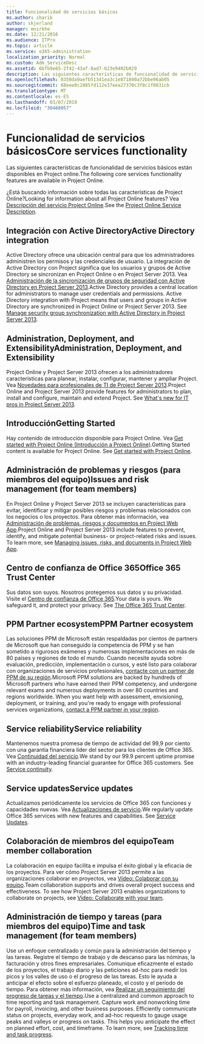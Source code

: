 ```yaml
---
title: Funcionalidad de servicios básicos
ms.author: sharik
author: skjerland
manager: mnirkhe
ms.date: 12/21/2016
ms.audience: ITPro
ms.topic: article
ms.service: o365-administration
localization_priority: Normal
ms.custom: Adm_ServiceDesc
ms.assetid: 6bfb9e65-2f42-43af-8ad7-623e9402b029
description: Las siguientes características de funcionalidad de servicios básicos están disponibles en Project online.
ms.openlocfilehash: 0350da9aefb51341ea3c1e871840a72bbe96ab05
ms.sourcegitcommit: 68eee0c2885fd112e37eea27370c3f8c1f0831cb
ms.translationtype: MT
ms.contentlocale: es-ES
ms.lasthandoff: 03/07/2019
ms.locfileid: "30468057"
---
```

# <a name="core-services-functionality"></a><span data-ttu-id="18bd4-103">Funcionalidad de servicios básicos</span><span class="sxs-lookup"><span data-stu-id="18bd4-103">Core services functionality</span></span>

<span data-ttu-id="18bd4-104">Las siguientes características de funcionalidad de servicios básicos están disponibles en Project online.</span><span class="sxs-lookup"><span data-stu-id="18bd4-104">The following core services functionality features are available in Project Online.</span></span>
  
<span data-ttu-id="18bd4-105">¿Está buscando información sobre todas las características de Project Online?</span><span class="sxs-lookup"><span data-stu-id="18bd4-105">Looking for information about all Project Online features?</span></span> <span data-ttu-id="18bd4-106">Vea [Descripción del servicio Project Online](project-online-service-description.md).</span><span class="sxs-lookup"><span data-stu-id="18bd4-106">See the [Project Online Service Description](project-online-service-description.md).</span></span>
  
## <a name="active-directory-integration"></a><span data-ttu-id="18bd4-107">Integración con Active Directory</span><span class="sxs-lookup"><span data-stu-id="18bd4-107">Active Directory integration</span></span>
<span data-ttu-id="18bd4-108"><a name="bkmk_AD_Integration"> </a></span><span class="sxs-lookup"><span data-stu-id="18bd4-108"></span></span>

<span data-ttu-id="18bd4-p102">Active Directory ofrece una ubicación central para que los administradores administren los permisos y las credenciales de usuario. La integración de Active Directory con Project significa que los usuarios y grupos de Active Directory se sincronizan en Project Online o en Project Server 2013. Vea [Administración de la sincronización de grupos de seguridad con Active Directory en Project Server 2013](https://go.microsoft.com/fwlink/p/?LinkId=402631).</span><span class="sxs-lookup"><span data-stu-id="18bd4-p102">Active Directory provides a central location for administrators to manage user credentials and permissions. Active Directory integration with Project means that users and groups in Active Directory are synchronized in Project Online or Project Server 2013. See [Manage security group synchronization with Active Directory in Project Server 2013](https://go.microsoft.com/fwlink/p/?LinkId=402631).</span></span>
  
## <a name="administration-deployment-and-extensibility"></a><span data-ttu-id="18bd4-112">Administration, Deployment, and Extensibility</span><span class="sxs-lookup"><span data-stu-id="18bd4-112">Administration, Deployment, and Extensibility</span></span>
<span data-ttu-id="18bd4-113"><a name="bkmk_AdministrationDeploymentExtensibility"> </a></span><span class="sxs-lookup"><span data-stu-id="18bd4-113"></span></span>

<span data-ttu-id="18bd4-p103">Project Online y Project Server 2013 ofrecen a los administradores características para planear, instalar, configurar, mantener y ampliar Project. Vea [Novedades para profesionales de TI de Project Server 2013](https://go.microsoft.com/fwlink/p/?LinkId=272017).</span><span class="sxs-lookup"><span data-stu-id="18bd4-p103">Project Online and Project Server 2013 provide features for administrators to plan, install and configure, maintain and extend Project. See [What's new for IT pros in Project Server 2013](https://go.microsoft.com/fwlink/p/?LinkId=272017).</span></span>
  
## <a name="getting-started"></a><span data-ttu-id="18bd4-116">Introducción</span><span class="sxs-lookup"><span data-stu-id="18bd4-116">Getting Started</span></span>
<span data-ttu-id="18bd4-117"><a name="bkmk_GettingStarted"> </a></span><span class="sxs-lookup"><span data-stu-id="18bd4-117"></span></span>

<span data-ttu-id="18bd4-p104">Hay contenido de introducción disponible para Project Online. Vea [Get started with Project Online (Introducción a Project Online)](https://support.office.com/en-us/article/Get-started-with-Project-Online-E3E5F64F-ADA5-4F9D-A578-130B2D4E5F11?ui=en-US&amp;rs=en-US&amp;ad=US).</span><span class="sxs-lookup"><span data-stu-id="18bd4-p104">Getting Started content is available for Project Online. See [Get started with Project Online](https://support.office.com/en-us/article/Get-started-with-Project-Online-E3E5F64F-ADA5-4F9D-A578-130B2D4E5F11?ui=en-US&amp;rs=en-US&amp;ad=US).</span></span>
  
## <a name="issues-and-risk-management-for-team-members"></a><span data-ttu-id="18bd4-120">Administración de problemas y riesgos (para miembros del equipo)</span><span class="sxs-lookup"><span data-stu-id="18bd4-120">Issues and risk management (for team members)</span></span>
<span data-ttu-id="18bd4-121"><a name="bkmk_IssuesRiskManagement"> </a></span><span class="sxs-lookup"><span data-stu-id="18bd4-121"></span></span>

<span data-ttu-id="18bd4-p105">En Project Online y Project Server 2013 se incluyen características para evitar, identificar y mitigar posibles riesgos y problemas relacionados con los negocios o los proyectos. Para obtener más información, vea [Administración de problemas, riesgos y documentos en Project Web App](https://go.microsoft.com/fwlink/?LinkId=402634).</span><span class="sxs-lookup"><span data-stu-id="18bd4-p105">Project Online and Project Server 2013 include features to prevent, identify, and mitigate potential business- or project-related risks and issues. To learn more, see [Managing issues, risks, and documents in Project Web App](https://go.microsoft.com/fwlink/?LinkId=402634).</span></span>
  
## <a name="office-365-trust-center"></a><span data-ttu-id="18bd4-124">Centro de confianza de Office 365</span><span class="sxs-lookup"><span data-stu-id="18bd4-124">Office 365 Trust Center</span></span>
<span data-ttu-id="18bd4-125"><a name="bkmk_Office365TrustCenter"> </a></span><span class="sxs-lookup"><span data-stu-id="18bd4-125"></span></span>

<span data-ttu-id="18bd4-p106">Sus datos son suyos. Nosotros protegemos sus datos y su privacidad. Visite el [Centro de confianza de Office 365](https://go.microsoft.com/fwlink/?LinkId=402637).</span><span class="sxs-lookup"><span data-stu-id="18bd4-p106">Your data is yours. We safeguard it, and protect your privacy. See [The Office 365 Trust Center](https://go.microsoft.com/fwlink/?LinkId=402637).</span></span>
  
## <a name="ppm-partner-ecosystem"></a><span data-ttu-id="18bd4-129">PPM Partner ecosystem</span><span class="sxs-lookup"><span data-stu-id="18bd4-129">PPM Partner ecosystem</span></span>
<span data-ttu-id="18bd4-130"><a name="bkmk_ProjectPortfolioManagementPartner"> </a></span><span class="sxs-lookup"><span data-stu-id="18bd4-130"></span></span>

<span data-ttu-id="18bd4-p107">Las soluciones PPM de Microsoft están respaldadas por cientos de partners de Microsoft que han conseguido la competencia de PPM y se han sometido a rigurosos exámenes y numerosas implementaciones en más de 80 países y regiones de todo el mundo. Cuando necesite ayuda sobre evaluación, predicción, implementación o cursos, y esté listo para colaborar con organizaciones de servicios profesionales, [contacte con un partner de PPM de su región](https://go.microsoft.com/fwlink/p/?LinkId=272646).</span><span class="sxs-lookup"><span data-stu-id="18bd4-p107">Microsoft PPM solutions are backed by hundreds of Microsoft partners who have earned their PPM competency, and undergone relevant exams and numerous deployments in over 80 countries and regions worldwide. When you want help with assessment, envisioning, deployment, or training, and you're ready to engage with professional services organizations, [contact a PPM partner in your region](https://go.microsoft.com/fwlink/p/?LinkId=272646).</span></span>
  
## <a name="service-reliability"></a><span data-ttu-id="18bd4-133">Service reliability</span><span class="sxs-lookup"><span data-stu-id="18bd4-133">Service reliability</span></span>
<span data-ttu-id="18bd4-134"><a name="bkmk_ServiceReliability"> </a></span><span class="sxs-lookup"><span data-stu-id="18bd4-134"></span></span>

<span data-ttu-id="18bd4-p108">Mantenemos nuestra promesa de tiempo de actividad del 99,9 por ciento con una garantía financiera líder del sector para los clientes de Office 365. Vea [Continuidad del servicio](https://go.microsoft.com/fwlink/?LinkId=402653).</span><span class="sxs-lookup"><span data-stu-id="18bd4-p108">We stand by our 99.9 percent uptime promise with an industry-leading financial guarantee for Office 365 customers. See [Service continuity](https://go.microsoft.com/fwlink/?LinkId=402653).</span></span>
  
## <a name="service-updates"></a><span data-ttu-id="18bd4-137">Service updates</span><span class="sxs-lookup"><span data-stu-id="18bd4-137">Service updates</span></span>
<span data-ttu-id="18bd4-138"><a name="bkmk_Serviceupdates"> </a></span><span class="sxs-lookup"><span data-stu-id="18bd4-138"></span></span>

<span data-ttu-id="18bd4-p109">Actualizamos periódicamente los servicios de Office 365 con funciones y capacidades nuevas. Vea [Actualizaciones de servicio](../office-365-platform-service-description/service-updates.md).</span><span class="sxs-lookup"><span data-stu-id="18bd4-p109">We regularly update Office 365 services with new features and capabilities. See [Service Updates](../office-365-platform-service-description/service-updates.md).</span></span>
  
## <a name="team-member-collaboration"></a><span data-ttu-id="18bd4-141">Colaboración de miembros del equipo</span><span class="sxs-lookup"><span data-stu-id="18bd4-141">Team member collaboration</span></span>
<span data-ttu-id="18bd4-142"><a name="bkbmk_TeamMemberCollaboration"> </a></span><span class="sxs-lookup"><span data-stu-id="18bd4-142"></span></span>

<span data-ttu-id="18bd4-p110">La colaboración en equipo facilita e impulsa el éxito global y la eficacia de los proyectos. Para ver cómo Project Server 2013 permite a las organizaciones colaborar en proyectos, vea [Vídeo: Colaborar con su equipo](https://go.microsoft.com/fwlink/?LinkId=402628).</span><span class="sxs-lookup"><span data-stu-id="18bd4-p110">Team collaboration supports and drives overall project success and effectiveness. To see how Project Server 2013 enables organizations to collaborate on projects, see [Video: Collaborate with your team](https://go.microsoft.com/fwlink/?LinkId=402628).</span></span>
  
## <a name="time-and-task-management-for-team-members"></a><span data-ttu-id="18bd4-145">Administración de tiempo y tareas (para miembros del equipo)</span><span class="sxs-lookup"><span data-stu-id="18bd4-145">Time and task management (for team members)</span></span>
<span data-ttu-id="18bd4-146"><a name="bkmk_TimeTaskManagement"> </a></span><span class="sxs-lookup"><span data-stu-id="18bd4-146"></span></span>

<span data-ttu-id="18bd4-p111">Use un enfoque centralizado y común para la administración del tiempo y las tareas. Registre el tiempo de trabajo y de descanso para las nóminas, la facturación y otros fines empresariales. Comunique eficazmente el estado de los proyectos, el trabajo diario y las peticiones ad-hoc para medir los picos y los valles de uso o el progreso de las tareas. Esto le ayuda a anticipar el efecto sobre el esfuerzo planeado, el costo y el período de tiempo. Para obtener más información, vea [Realizar un seguimiento del progreso de tareas y el tiempo](https://go.microsoft.com/fwlink/p/?LinkId=271321).</span><span class="sxs-lookup"><span data-stu-id="18bd4-p111">Use a centralized and common approach to time reporting and task management. Capture work and nonworking time for payroll, invoicing, and other business purposes. Efficiently communicate status on projects, everyday work, and ad-hoc requests to gauge usage peaks and valleys or progress on tasks. This helps you anticipate the effect on planned effort, cost, and timeframe. To learn more, see [Tracking time and task progress](https://go.microsoft.com/fwlink/p/?LinkId=271321).</span></span>
  

